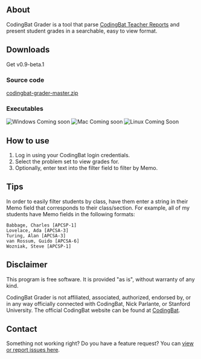 ## About

CodingBat Grader is a tool that parse [CodingBat Teacher Reports](https://codingbat.com/report) and present student grades in a searchable, easy to view format.

## Downloads
Get v0.9-beta.1

### Source code
[codingbat-grader-master.zip](https://github.com/joncoop/codingbat-grader/archive/master.zip)

### Executables
![Windows](https://raw.githubusercontent.com/joncoop/zipgrade-reporter/master/img/win.png) Coming soon
![Mac](https://raw.githubusercontent.com/joncoop/zipgrade-reporter/master/img/mac.png) Coming soon
![Linux](https://raw.githubusercontent.com/joncoop/zipgrade-reporter/master/img/lin.png) Coming Soon

## How to use

1. Log in using your CodingBat login credentials.
2. Select the problem set to view grades for.
3. Optionally, enter text into the filter field to filter by Memo.

## Tips

In order to easily filter students by class, have them enter a string in their Memo field that corresponds to their class/section. For example, all of my students have Memo fields in the following formats:

    Babbage, Charles [APCSP-1]
    Lovelace, Ada [APCSA-3]
    Turing, Alan [APCSA-3]
    van Rossum, Guido [APCSA-6]
    Wozniak, Steve [APCSP-1]

## Disclaimer

This program is free software. It is provided "as is", without warranty of any kind.

CodingBat Grader is not affiliated, associated, authorized, endorsed by, or in any way officially connected with CodingBat, Nick Parlante, or Stanford University. The official CodingBat website can be found at [CodingBat](https://www.codingbat.com/).

## Contact

Something not working right? Do you have a feature request? You can [view or report issues here](https://github.com/joncoop/codingbat-grader/issues).
